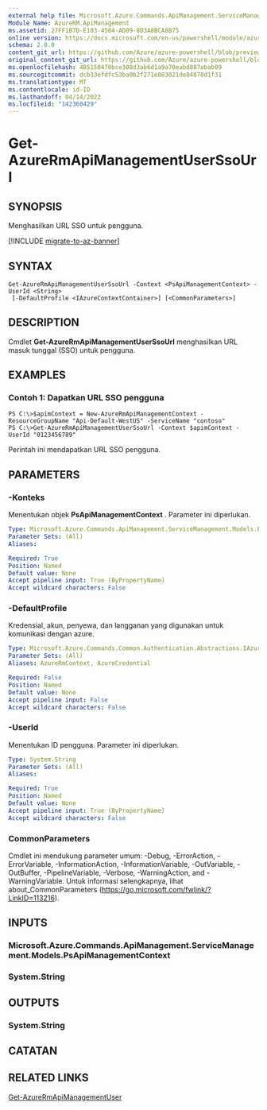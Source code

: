 ```yaml
---
external help file: Microsoft.Azure.Commands.ApiManagement.ServiceManagement.dll-Help.xml
Module Name: AzureRM.ApiManagement
ms.assetid: 27FF1B7D-E103-4504-AD09-8D3A8BCA8B75
online version: https://docs.microsoft.com/en-us/powershell/module/azurerm.apimanagement/get-azurermapimanagementuserssourl
schema: 2.0.0
content_git_url: https://github.com/Azure/azure-powershell/blob/preview/src/ResourceManager/ApiManagement/Commands.ApiManagement/help/Get-AzureRmApiManagementUserSsoUrl.md
original_content_git_url: https://github.com/Azure/azure-powershell/blob/preview/src/ResourceManager/ApiManagement/Commands.ApiManagement/help/Get-AzureRmApiManagementUserSsoUrl.md
ms.openlocfilehash: 485150470bce308d3ab6d1a9a70eabd887abab09
ms.sourcegitcommit: dcb33efdfc53ba0b2f271e883021de84878d1f31
ms.translationtype: MT
ms.contentlocale: id-ID
ms.lasthandoff: 04/14/2022
ms.locfileid: "142360429"
---
```

# Get-AzureRmApiManagementUserSsoUrl

## SYNOPSIS
Menghasilkan URL SSO untuk pengguna.

[!INCLUDE [migrate-to-az-banner](../../includes/migrate-to-az-banner.md)]

## SYNTAX

```
Get-AzureRmApiManagementUserSsoUrl -Context <PsApiManagementContext> -UserId <String>
 [-DefaultProfile <IAzureContextContainer>] [<CommonParameters>]
```

## DESCRIPTION
Cmdlet **Get-AzureRmApiManagementUserSsoUrl** menghasilkan URL masuk tunggal (SSO) untuk pengguna.

## EXAMPLES

### Contoh 1: Dapatkan URL SSO pengguna
```
PS C:\>$apimContext = New-AzureRmApiManagementContext -ResourceGroupName "Api-Default-WestUS" -ServiceName "contoso"
PS C:\>Get-AzureRmApiManagementUserSsoUrl -Context $apimContext -UserId "0123456789"
```

Perintah ini mendapatkan URL SSO pengguna.

## PARAMETERS

### -Konteks
Menentukan objek **PsApiManagementContext** .
Parameter ini diperlukan.

```yaml
Type: Microsoft.Azure.Commands.ApiManagement.ServiceManagement.Models.PsApiManagementContext
Parameter Sets: (All)
Aliases:

Required: True
Position: Named
Default value: None
Accept pipeline input: True (ByPropertyName)
Accept wildcard characters: False
```

### -DefaultProfile
Kredensial, akun, penyewa, dan langganan yang digunakan untuk komunikasi dengan azure.

```yaml
Type: Microsoft.Azure.Commands.Common.Authentication.Abstractions.IAzureContextContainer
Parameter Sets: (All)
Aliases: AzureRmContext, AzureCredential

Required: False
Position: Named
Default value: None
Accept pipeline input: False
Accept wildcard characters: False
```

### -UserId
Menentukan ID pengguna.
Parameter ini diperlukan.

```yaml
Type: System.String
Parameter Sets: (All)
Aliases:

Required: True
Position: Named
Default value: None
Accept pipeline input: True (ByPropertyName)
Accept wildcard characters: False
```

### CommonParameters
Cmdlet ini mendukung parameter umum: -Debug, -ErrorAction, -ErrorVariable, -InformationAction, -InformationVariable, -OutVariable, -OutBuffer, -PipelineVariable, -Verbose, -WarningAction, and -WarningVariable. Untuk informasi selengkapnya, lihat about_CommonParameters (https://go.microsoft.com/fwlink/?LinkID=113216).

## INPUTS

### Microsoft.Azure.Commands.ApiManagement.ServiceManagement.Models.PsApiManagementContext

### System.String

## OUTPUTS

### System.String

## CATATAN

## RELATED LINKS

[Get-AzureRmApiManagementUser](./Get-AzureRmApiManagementUser.md)


